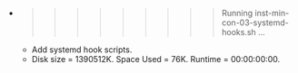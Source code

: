 * >>>>>>>>> Running inst-min-con-03-systemd-hooks.sh ...
  * Add systemd hook scripts.
  * Disk size = 1390512K. Space Used = 76K. Runtime = 00:00:00:00.
